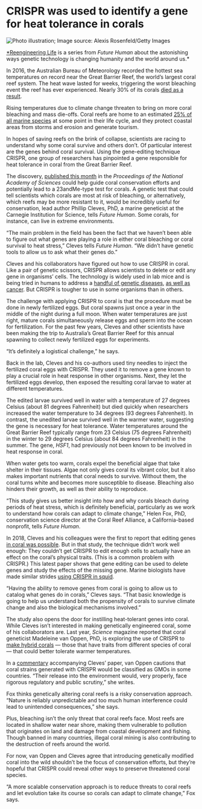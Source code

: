 # CRISPR was used to identify a gene for heat tolerance in corals

![Photo illustration; Image source: Alexis Rosenfeld/Getty Images](https://cdn-images-1.medium.com/max/3840/1*mD2BWlUMlLJ2smIi3dYU2w.jpeg)

[*Reengineering Life](https://futurehuman.medium.com/tagged/reengineering-life) is a series from *Future Human* about the astonishing ways genetic technology is changing humanity and the world around us.*

In 2016, the Australian Bureau of Meteorology recorded the hottest sea temperatures on record near the Great Barrier Reef, the world’s largest coral reef system. The heat wave lasted for weeks, triggering the worst bleaching event the reef has ever experienced. Nearly 30% of its corals [died as a result](https://www.nature.com/articles/s41586-018-0041-2).

Rising temperatures due to climate change threaten to bring on more coral bleaching and mass die-offs. Coral reefs are home to an estimated [25% of all marine species](https://www.epa.gov/coral-reefs/basic-information-about-coral-reefs) at some point in their life cycle, and they protect coastal areas from storms and erosion and generate tourism.

In hopes of saving reefs on the brink of collapse, scientists are racing to understand why some coral survive and others don’t. Of particular interest are the genes behind coral survival. Using the gene-editing technique CRISPR, one group of researchers has pinpointed a gene responsible for heat tolerance in coral from the Great Barrier Reef.

The discovery, [published this month](https://www.pnas.org/content/early/2020/11/04/1920779117) in the *Proceedings of the National Academy of Sciences* could help guide coral conservation efforts and potentially lead to a 23andMe-type test for corals. A genetic test that could tell scientists which corals are most at risk of bleaching, or alternatively, which reefs may be more resistant to it, would be incredibly useful for conservation, lead author Phillip Cleves, PhD, a marine geneticist at the Carnegie Institution for Science, tells *Future Human*. Some corals, for instance, can live in extreme environments.

“The main problem in the field has been the fact that we haven’t been able to figure out what genes are playing a role in either coral bleaching or coral survival to heat stress,” Cleves tells *Future Human*. “We didn’t have genetic tools to allow us to ask what their genes do.”

Cleves and his collaborators have figured out how to use CRISPR in coral. Like a pair of genetic scissors, CRISPR allows scientists to delete or edit any gene in organisms’ cells. The technology is widely used in lab mice and is being tried in humans to address a [handful of genetic diseases](https://onezero.medium.com/crispr-eliminated-symptoms-of-genetic-disease-in-two-patients-e2e19897f5f3), [as well as cancer](https://futurehuman.medium.com/doctors-are-using-genetically-enhanced-donor-cells-to-treat-cancer-patients-ed2bce255337). But CRISPR is tougher to use in some organisms than in others.

The challenge with applying CRISPR to coral is that the procedure must be done in newly fertilized eggs. But coral spawns just once a year in the middle of the night during a full moon. When water temperatures are just right, mature corals simultaneously release eggs and sperm into the ocean for fertilization. For the past few years, Cleves and other scientists have been making the trip to Australia’s Great Barrier Reef for this annual spawning to collect newly fertilized eggs for experiments.

“It’s definitely a logistical challenge,” he says.

Back in the lab, Cleves and his co-authors used tiny needles to inject the fertilized coral eggs with CRISPR. They used it to remove a gene known to play a crucial role in heat response in other organisms. Next, they let the fertilized eggs develop, then exposed the resulting coral larvae to water at different temperatures.

The edited larvae survived well in water with a temperature of 27 degrees Celsius (about 81 degrees Fahrenheit) but died quickly when researchers increased the water temperature to 34 degrees (93 degrees Fahrenheit). In contrast, the unedited larvae survived well in the warmer water, suggesting the gene is necessary for heat tolerance. Water temperatures around the Great Barrier Reef typically range from 23 Celsius (75 degrees Fahrenheit) in the winter to 29 degrees Celsius (about 84 degrees Fahrenheit) in the summer. The gene, *HSF1*, had previously not been known to be involved in heat response in coral.

When water gets too warm, corals expel the beneficial algae that take shelter in their tissues. Algae not only gives coral its vibrant color, but it also makes important nutrients that coral needs to survive. Without them, the coral turns white and becomes more susceptible to disease. Bleaching also hinders their growth, as well as their ability to reproduce.

“This study gives us better insight into how and why corals bleach during periods of heat stress, which is definitely beneficial, particularly as we work to understand how corals can adapt to climate change,” Helen Fox, PhD, conservation science director at the Coral Reef Alliance, a California-based nonprofit, tells *Future Human*.

In 2018, Cleves and his colleagues were the first to report that editing genes [in coral was possible](https://www.pnas.org/content/115/20/5235). But in that study, the technique didn’t work well enough: They couldn’t get CRISPR to edit enough cells to actually have an effect on the coral’s physical traits. (This is a common problem with CRISPR.) This latest paper shows that gene editing can be used to delete genes and study the effects of the missing gene. Marine biologists have made similar strides [using CRISPR in squid](https://futurehuman.medium.com/the-first-gene-edited-squid-in-history-is-a-biological-breakthrough-c81cb0449e5a).

“Having the ability to remove genes from coral is going to allow us to catalog what genes do in corals,” Cleves says. “That basic knowledge is going to help us understand both the propensity of corals to survive climate change and also the biological mechanisms involved.”

The study also opens the door for instilling heat-tolerant genes into coral. While Cleves isn’t interested in making genetically engineered coral, some of his collaborators are. Last year, *Science* magazine reported that coral geneticist Madeleine van Oppen, PhD, is exploring the use of CRISPR to [make hybrid corals](https://www.sciencemag.org/news/2019/03/researchers-embrace-radical-idea-engineering-coral-cope-climate-change) — those that have traits from different species of coral — that could better tolerate warmer temperatures.

In a [commentary](https://www.pnas.org/content/early/2020/11/05/2020201117) accompanying Cleves’ paper, van Oppen cautions that coral strains generated with CRISPR would be classified as GMOs in some countries. “Their release into the environment would, very properly, face rigorous regulatory and public scrutiny,” she writes.

Fox thinks genetically altering coral reefs is a risky conservation approach. “Nature is reliably unpredictable and too much human interference could lead to unintended consequences,” she says.

Plus, bleaching isn’t the only threat that coral reefs face. Most reefs are located in shallow water near shore, making them vulnerable to pollution that originates on land and damage from coastal development and fishing. Though banned in many countries, illegal coral mining is also contributing to the destruction of reefs around the world.

For now, van Oppen and Cleves agree that introducing genetically modified coral into the wild shouldn’t be the focus of conservation efforts, but they’re hopeful that CRISPR could reveal other ways to preserve threatened coral species.

“A more scalable conservation approach is to reduce threats to coral reefs and let evolution take its course so corals can adapt to climate change,” Fox says.